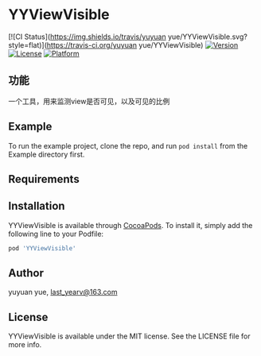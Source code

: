# YYViewVisible

[![CI Status](https://img.shields.io/travis/yuyuan yue/YYViewVisible.svg?style=flat)](https://travis-ci.org/yuyuan yue/YYViewVisible)
[![Version](https://img.shields.io/cocoapods/v/YYViewVisible.svg?style=flat)](https://cocoapods.org/pods/YYViewVisible)
[![License](https://img.shields.io/cocoapods/l/YYViewVisible.svg?style=flat)](https://cocoapods.org/pods/YYViewVisible)
[![Platform](https://img.shields.io/cocoapods/p/YYViewVisible.svg?style=flat)](https://cocoapods.org/pods/YYViewVisible)

## 功能
一个工具，用来监测view是否可见，以及可见的比例

## Example

To run the example project, clone the repo, and run `pod install` from the Example directory first.



## Requirements

## Installation

YYViewVisible is available through [CocoaPods](https://cocoapods.org). To install
it, simply add the following line to your Podfile:

```ruby
pod 'YYViewVisible'
```

## Author

yuyuan yue, last_yearv@163.com

## License

YYViewVisible is available under the MIT license. See the LICENSE file for more info.
